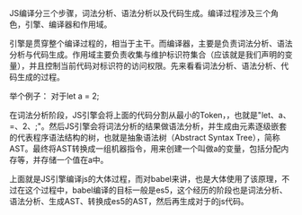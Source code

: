 JS编译分三个步骤，词法分析、语法分析以及代码生成。编译过程涉及三个角色，引擎、编译器和作用域。

引擎是贯穿整个编译过程的，相当于主干。而编译器，主要是负责词法分析、语法分析与代码生成。作用域主要负责收集与维护标识符集合（应该就是我们声明的变量），并且控制当前代码对标识符的访问权限。先来看看词法分析、语法分析、代码生成的过程。

举个例子： 对于let a = 2;

在词法分析阶段，JS引擎会将上面的代码分割从最小的Token，，也就是"let、a、=、2、;"。然后JS引擎会将词法分析的结果做语法分析，并生成由元素逐级嵌套的代表程序语法结构的树，也就是抽象语法树（Abstract Syntax Tree），简称AST。最终将AST转换成一组机器指令，用来创建一个叫做a的变量，包括分配内存等，并存储一个值在a中。

上面就是JS引擎编译js的大体过程，而对babel来讲，也是大体使用了该原理，不过在这个过程中，babel编译的目标一般是es5，这个经历的阶段也是词法分析、语法分析、生成AST、转换成es5的AST，然后再生成对于的js代码。